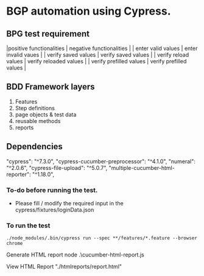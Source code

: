 # BGP automation using Cypress.

## BPG test requirement

|positive functionalities | negative functionalities |
| enter valid values | enter invalid vaues |
| verify saved values | verify saved values |
| verify reload values | verify reloaded values |
| verify prefilled values | verify prefilled values |

## BDD Framework layers

1. Features
2. Step definitions
3. page objects & test data
4. reusable methods
5. reports

## Dependencies

"cypress": "^7.3.0",
"cypress-cucumber-preprocessor": "^4.1.0",
"numeral": "^2.0.6",
"cypress-file-upload": "^5.0.7",
"multiple-cucumber-html-reporter": "^1.18.0",

### To-do before running the test.

- Please fill / modify the required input in the cypress/fixtures/loginData.json

### To run the test

```
./node_modules/.bin/cypress run --spec **/features/*.feature --browser chrome
```

Generate HTML report
node .\cucumber-html-report.js

View HTML Report
"./htmlreports/report.html"
